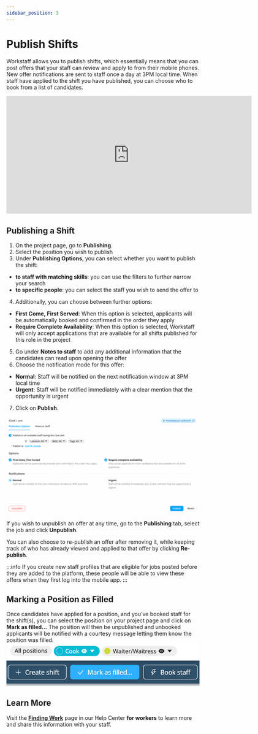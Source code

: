 ```yaml
---
sidebar_position: 3
---
```


# Publish Shifts
Workstaff allows you to publish shifts, which essentially means that you can post offers that your staff can review and apply to from their mobile phones. New offer notifications are sent to staff once a day at 3PM local time. When staff have applied to the shift you have published, you can choose who to book from a list of candidates.

<iframe width="640" height="307" src="https://www.loom.com/embed/c96022293ac844c18e4233404d7bec8a" frameborder="0" webkitallowfullscreen mozallowfullscreen allowfullscreen></iframe>

## Publishing a Shift 
1. On the project page, go to **Publishing**.
2. Select the position you wish to publish
3. Under **Publishing Options**, you can select whether you want to publish the shift:
- **to staff with matching skills**: you can use the filters to further narrow your search
- **to specific people**: you can select the staff you wish to send the offer to
4. Additionally, you can choose between further options:
- **First Come, First Served**: When this option is selected, applicants will be automatically booked and confirmed in the order they apply
- **Require Complete Availability**: When this option is selected, Workstaff will only accept applications that are available for all shifts published for this role in the project
5. Go under **Notes to staff** to add any additional information that the candidates can read upon opening the offer
6. Choose the notification mode for this offer:
- **Normal**: Staff will be notified on the next notification window at  3PM local time
- **Urgent**: Staff will be notified immediately with a clear mention that the opportunity is urgent
7. Click on **Publish**.

![Publishing](Images/publishing.png)


If you wish to unpublish an offer at any time, go to the **Publishing** tab, select the job and click **Unpublish**.

You can also choose to re-publish an offer after removing it, while keeping track of who has already viewed and applied to that offer by clicking **Re-publish**.

:::info
If you create new staff profiles that are eligible for jobs posted before they are added to the platform, these people will be able to view these offers when they first log into the mobile app.
:::

## Marking a Position as Filled 
Once candidates have applied for a position, and you’ve booked staff for the shift(s), you can select the position on your project page and click on **Mark as filled…** The position will then be unpublished and unbooked applicants will be notified with a courtesy message letting them know the position was filled. 
![mark_as_filled.png](Images/mark_as_filled.png)

## Learn More
Visit the [**Finding Work**](../../workers/shifts/offers.md) page in our Help Center **for workers** to learn more and share this information with your staff. 
